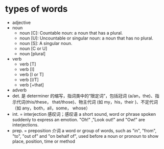# types of words

- adjective
- noun
  - noun [C]: Countable noun: a noun that has a plural.
  - noun [U]: Uncountable or singular noun: a noun that has no plural.
  - noun [S]: A singular noun.
  - noun [C or U]
  - noun [plural]
- verb
  - verb [T]
  - verb [I]
  - verb [I or T]
  - verb [I/T]
  - verb [+that]
- adverb
- det. 是 determiner 的缩写，指词类中的“限定词”，包括冠词 (a/an，the)、指示代词(this/these， that/those)、物主代词 (如 my，his，their )、不定代词（如 any，both，all，some， whose）
- int. = interjection 感叹词；感叹语 a short sound, word or phrase spoken suddenly to express an emotion. "Oh!" ,"Look out!" and "Ow!" are interjections.
- prep. = preposition 介词 a word or group of words, such as "in", "from", "to", "out of" and "on behalf of", used before a noun or pronoun to show place, position, time or method
